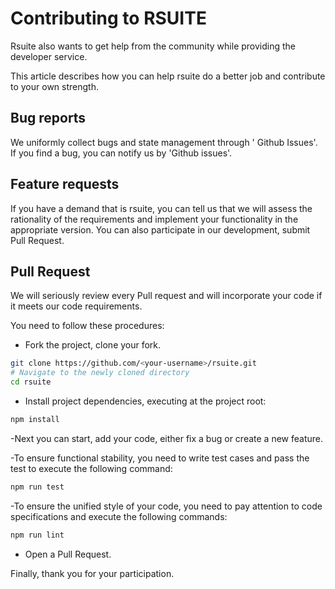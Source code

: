 # Contributing to RSUITE

Rsuite also wants to get help from the community while providing the developer service.

This article describes how you can help rsuite do a better job and contribute to your own strength.

## Bug reports

We uniformly collect bugs and state management through ' Github Issues'. If you find a bug, you can notify us by 'Github issues'.

## Feature requests

If you have a demand that is rsuite, you can tell us that we will assess the rationality of the requirements and implement your functionality in the appropriate version.
You can also participate in our development, submit Pull Request.

## Pull Request

We will seriously review every Pull request and will incorporate your code if it meets our code requirements.

You need to follow these procedures:

* Fork the project, clone your fork.

```bash
git clone https://github.com/<your-username>/rsuite.git
# Navigate to the newly cloned directory
cd rsuite
```

* Install project dependencies, executing at the project root:

```bash
npm install
```

-Next you can start, add your code, either fix a bug or create a new feature.

-To ensure functional stability, you need to write test cases and pass the test to execute the following command:

```bash
npm run test
```

-To ensure the unified style of your code, you need to pay attention to code specifications and execute the following commands:

```bash
npm run lint
```

* Open a Pull Request.

Finally, thank you for your participation.
